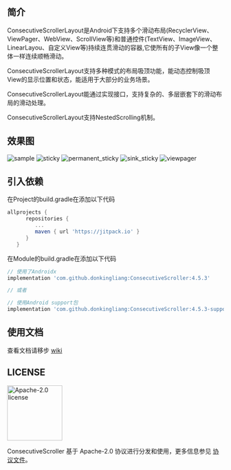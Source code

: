 ## 简介

ConsecutiveScrollerLayout是Android下支持多个滑动布局(RecyclerView、ViewPager、WebView、ScrollView等)和普通控件(TextView、ImageView、LinearLayou、自定义View等)持续连贯滑动的容器,它使所有的子View像一个整体一样连续顺畅滑动。

ConsecutiveScrollerLayout支持多种模式的布局吸顶功能，能动态控制吸顶View的显示位置和状态，能适用于大部分的业务场景。

ConsecutiveScrollerLayout能通过实现接口，支持复杂的、多层嵌套下的滑动布局的滑动处理。

ConsecutiveScrollerLayout支持NestedScrolling机制。

## 效果图

![sample](https://upload-images.jianshu.io/upload_images/2365010-1d0ebf289428ce8c.gif?imageMogr2/auto-orient/strip) 
![sticky](https://upload-images.jianshu.io/upload_images/2365010-f2b64d20022d2566.gif?imageMogr2/auto-orient/strip)
![permanent_sticky](https://github.com/donkingliang/ConsecutiveScroller/blob/master/image/permanent_sticky.gif?raw=true)
![sink_sticky](https://github.com/donkingliang/ConsecutiveScroller/blob/master/image/sink_sticky.gif?raw=true)
![viewpager](https://github.com/donkingliang/ConsecutiveScroller/blob/master/image/viewpager.gif?raw=true)

## 引入依赖

在Project的build.gradle在添加以下代码

```groovy
allprojects {
      repositories {
         ...
         maven { url 'https://jitpack.io' }
      }
   }
```
在Module的build.gradle在添加以下代码
```groovy
// 使用了Androidx
implementation 'com.github.donkingliang:ConsecutiveScroller:4.5.3'

// 或者

// 使用Android support包
implementation 'com.github.donkingliang:ConsecutiveScroller:4.5.3-support'
```

## 使用文档

查看文档请移步 [wiki](https://github.com/donkingliang/ConsecutiveScroller/wiki)

## LICENSE

<img alt="Apache-2.0 license" src="https://www.apache.org/img/ASF20thAnniversary.jpg" width="128">

ConsecutiveScroller 基于 Apache-2.0 协议进行分发和使用，更多信息参见 [协议文件](LICENSE)。
